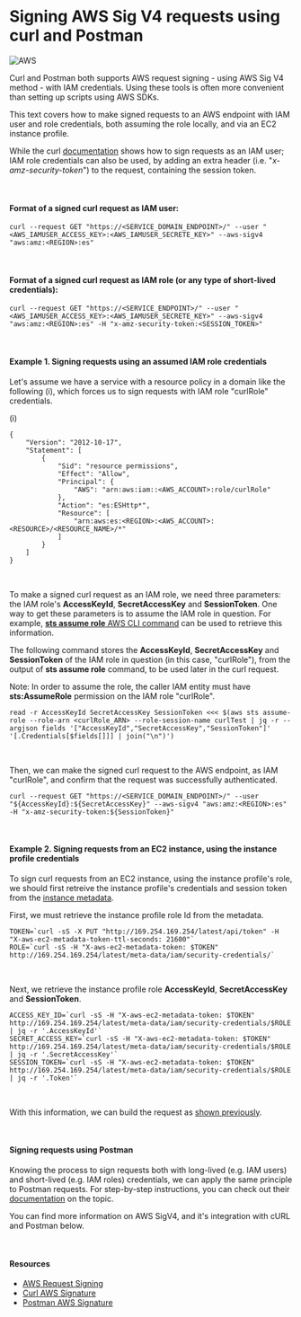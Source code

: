 <title>Signing AWS Sig V4 requests using curl and Postman</title>

# Signing AWS Sig V4 requests using curl and Postman
![AWS](  https://img.shields.io/badge/Amazon_AWS-232F3E?style=for-the-badge&logo=amazon-aws&logoColor=white)
&nbsp;

Curl and Postman both supports AWS request signing - using AWS Sig V4 method - with IAM credentials. Using these tools is often more convenient than setting up scripts using AWS SDKs.

This text covers how to make signed requests to an AWS endpoint with IAM user and role credentials, both assuming the role locally, and via an EC2 instance profile.

While the curl [documentation](https://curl.se/libcurl/c/CURLOPT_AWS_SIGV4.html) shows how to sign requests as an IAM user; IAM role credentials can also be used, by adding an extra header (i.e. "*x-amz-security-token*") to the request, containing the session token.

&nbsp;

#### Format of a signed curl request as IAM user:

```
curl --request GET "https://<SERVICE_DOMAIN_ENDPOINT>/" --user "<AWS_IAMUSER_ACCESS_KEY>:<AWS_IAMUSER_SECRETE_KEY>" --aws-sigv4 "aws:amz:<REGION>:es"

```
&nbsp;

#### Format of a signed curl request as IAM role (or any type of short-lived credentials):

```
curl --request GET "https://<SERVICE_ENDPOINT>/" --user "<AWS_IAMUSER_ACCESS_KEY>:<AWS_IAMUSER_SECRETE_KEY>" --aws-sigv4 "aws:amz:<REGION>:es" -H "x-amz-security-token:<SESSION_TOKEN>"
```
&nbsp;

#### Example 1. Signing requests using an assumed IAM role credentials

Let's assume we have a service with a resource policy in a domain like the following (i), which forces us to sign requests with IAM role "curlRole" credentials.

(i)

```
{
    "Version": "2012-10-17",
    "Statement": [
        {
            "Sid": "resource permissions",
            "Effect": "Allow",
            "Principal": {
                "AWS": "arn:aws:iam::<AWS_ACCOUNT>:role/curlRole"
            },
            "Action": "es:ESHttp*",
            "Resource": [
                "arn:aws:es:<REGION>:<AWS_ACCOUNT>:<RESOURCE>/<RESOURCE_NAME>/*"
            ]
        }
    ]
}

```
&nbsp;

To make a signed curl request as an IAM role, we need three parameters: the IAM role's **AccessKeyId**, **SecretAccessKey** and **SessionToken**. One way to get these parameters is to assume the IAM role in question. For example, [**sts assume role** AWS CLI command](https://awscli.amazonaws.com/v2/documentation/api/2.0.33/reference/sts/assume-role.html) can be used to retrieve this information.

The following command stores the **AccessKeyId**, **SecretAccessKey** and **SessionToken** of the IAM role in question (in this case, "curlRole"), from the output of **sts assume role** command, to be used later in the curl request.

Note: In order to assume the role, the caller IAM entity must have **sts:AssumeRole** permission on the IAM role "curlRole".

```
read -r AccessKeyId SecretAccessKey SessionToken <<< $(aws sts assume-role --role-arn <curlRole_ARN> --role-session-name curlTest | jq -r --argjson fields '["AccessKeyId","SecretAccessKey","SessionToken"]' '[.Credentials[$fields[]]] | join("\n")')

```
&nbsp;

Then, we can make the signed curl request to the AWS endpoint, as IAM "curlRole", and confirm that the request was successfully authenticated.

```
curl --request GET "https://<SERVICE_DOMAIN_ENDPOINT>/" --user "${AccessKeyId}:${SecretAccessKey}" --aws-sigv4 "aws:amz:<REGION>:es" -H "x-amz-security-token:${SessionToken}"

```
&nbsp;

#### Example 2. Signing requests from an EC2 instance, using the instance profile credentials

To sign curl requests from an EC2 instance, using the instance profile's role, we should first retreive the instance profile's credentials and session token from the [instance metadata](https://docs.aws.amazon.com/AWSEC2/latest/UserGuide/instancedata-data-retrieval.html).

First, we must retrieve the instance profile role Id from the metadata.

```
TOKEN=`curl -sS -X PUT "http://169.254.169.254/latest/api/token" -H "X-aws-ec2-metadata-token-ttl-seconds: 21600"`
ROLE=`curl -sS -H "X-aws-ec2-metadata-token: $TOKEN" http://169.254.169.254/latest/meta-data/iam/security-credentials/`

```
&nbsp;


Next, we retrieve the instance profile role **AccessKeyId**, **SecretAccessKey** and **SessionToken**.

```
ACCESS_KEY_ID=`curl -sS -H "X-aws-ec2-metadata-token: $TOKEN" http://169.254.169.254/latest/meta-data/iam/security-credentials/$ROLE | jq -r '.AccessKeyId'`
SECRET_ACCESS_KEY=`curl -sS -H "X-aws-ec2-metadata-token: $TOKEN" http://169.254.169.254/latest/meta-data/iam/security-credentials/$ROLE | jq -r '.SecretAccessKey'`
SESSION_TOKEN=`curl -sS -H "X-aws-ec2-metadata-token: $TOKEN" http://169.254.169.254/latest/meta-data/iam/security-credentials/$ROLE | jq -r '.Token'`

```
&nbsp;

With  this information, we can build the request as [shown previously](#format-of-a-signed-curl-request-as-iam-role-or-any-type-of-short-lived-credentials).

&nbsp;
#### Signing requests using Postman

Knowing the process to sign requests both with long-lived (e.g. IAM users) and short-lived (e.g. IAM roles) credentials, we can apply the same principle to Postman requests. For step-by-step instructions, you can check out their [documentation](https://learning.postman.com/docs/sending-requests/authorization/aws-signature/) on the topic.

You can find more information on AWS SigV4, and it's integration with cURL and Postman below.

&nbsp;
#### Resources
- [AWS Request Signing](https://docs.aws.amazon.com/IAM/latest/UserGuide/reference_aws-signing.html)
- [Curl AWS Signature](https://curl.se/libcurl/c/CURLOPT_AWS_SIGV4.html)
- [Postman AWS Signature](https://learning.postman.com/docs/sending-requests/authorization/aws-signature/)
